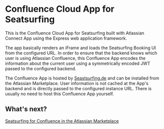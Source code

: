# Confluence Cloud App for Seatsurfing

This is the Confluence Cloud App for Seatsurfing built with Atlassian Connect App using the Express web application framework.

The app basically renders an iFrame and loads the Seatsurfing Booking UI from the configured URL. In order to ensure that the backend knows which user is using Atlassian Confluence, this Confluence App encodes the information about the current user using a symmetrically encoded JWT passed to the configured backend.

The Confluence App is hosted by [Seastsurfing.de](https://seatsurfing.de) and can be installed from the Atlassian Marketplace. User information is not cached at the App's backend and is directly passed to the configured instance URL. There is usually no need to host this Confluence App yourself.

## What's next?
[Seatsurfing for Confluence in the Atlassian Marketplace](https://marketplace.atlassian.com/apps/1224242/seatsurfing-for-confluence)
